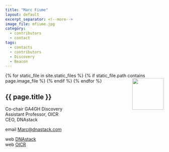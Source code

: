 ```yaml
---
title: "Marc Fiume"
layout: default
excerpt_separator: <!--more-->
image_file: mfiume.jpg
category:
  - contributors
  - contact
tags:
  - contacts
  - contributors
  - Discovery
  - Beacon
---
```


{% for static_file in site.static_files %}
  {% if static_file.path contains page.image_file %}
<img style="float: right; width: 100px;" src="{{ static_file.path | relative_url}}" />
  {% endif %}
{% endfor %}

## {{ page.title }}

Co-chair GA4GH Discovery    
Assistant Professor, OICR  
CEO, DNAstack  

<!--more-->

email [Marc@dnastack.com](mailto:Marc@dnastack.com)

web [DNAstack](http://dnastack.com)  
web [OICR](https://oicr.on.ca/investigators/marc-fiume/)  

